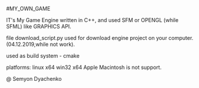 #MY_OWN_GAME

IT's My Game Engine written in C++, and used SFM or OPENGL (while SFML) like GRAPHICS API.



file download_script.py used for download engine project on your computer. (04.12.2019,while not work).

used as build system - cmake

platforms:
linux x64
win32 x64
Apple Macintosh is not support.



@ Semyon Dyachenko

